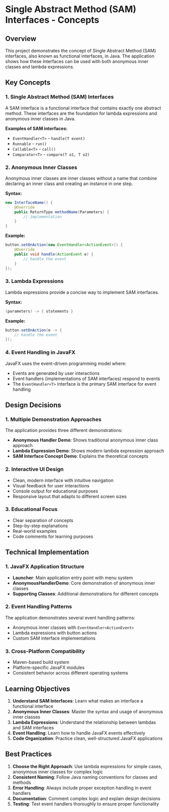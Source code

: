 # Single Abstract Method (SAM) Interfaces - Concepts

## Overview

This project demonstrates the concept of Single Abstract Method (SAM) interfaces, also known as functional interfaces, in Java. The application shows how these interfaces can be used with both anonymous inner classes and lambda expressions.

## Key Concepts

### 1. Single Abstract Method (SAM) Interfaces

A SAM interface is a functional interface that contains exactly one abstract method. These interfaces are the foundation for lambda expressions and anonymous inner classes in Java.

**Examples of SAM interfaces:**
- `EventHandler<T>` - `handle(T event)`
- `Runnable` - `run()`
- `Callable<T>` - `call()`
- `Comparator<T>` - `compare(T o1, T o2)`

### 2. Anonymous Inner Classes

Anonymous inner classes are inner classes without a name that combine declaring an inner class and creating an instance in one step.

**Syntax:**
```java
new InterfaceName() {
    @Override
    public ReturnType methodName(Parameters) {
        // implementation
    }
}
```

**Example:**
```java
button.setOnAction(new EventHandler<ActionEvent>() {
    @Override
    public void handle(ActionEvent e) {
        // handle the event
    }
});
```

### 3. Lambda Expressions

Lambda expressions provide a concise way to implement SAM interfaces.

**Syntax:**
```java
(parameters) -> { statements }
```

**Example:**
```java
button.setOnAction(e -> {
    // handle the event
});
```

### 4. Event Handling in JavaFX

JavaFX uses the event-driven programming model where:
- Events are generated by user interactions
- Event handlers (implementations of SAM interfaces) respond to events
- The `EventHandler<T>` interface is the primary SAM interface for event handling

## Design Decisions

### 1. Multiple Demonstration Approaches

The application provides three different demonstrations:
- **Anonymous Handler Demo**: Shows traditional anonymous inner class approach
- **Lambda Expression Demo**: Shows modern lambda expression approach
- **SAM Interface Concept Demo**: Explains the theoretical concepts

### 2. Interactive UI Design

- Clean, modern interface with intuitive navigation
- Visual feedback for user interactions
- Console output for educational purposes
- Responsive layout that adapts to different screen sizes

### 3. Educational Focus

- Clear separation of concepts
- Step-by-step explanations
- Real-world examples
- Code comments for learning purposes

## Technical Implementation

### 1. JavaFX Application Structure

- **Launcher**: Main application entry point with menu system
- **AnonymousHandlerDemo**: Core demonstration of anonymous inner classes
- **Supporting Classes**: Additional demonstrations for different concepts

### 2. Event Handling Patterns

The application demonstrates several event handling patterns:
- Anonymous inner classes with `EventHandler<ActionEvent>`
- Lambda expressions with button actions
- Custom SAM interface implementations

### 3. Cross-Platform Compatibility

- Maven-based build system
- Platform-specific JavaFX modules
- Consistent behavior across different operating systems

## Learning Objectives

1. **Understand SAM Interfaces**: Learn what makes an interface a functional interface
2. **Anonymous Inner Classes**: Master the syntax and usage of anonymous inner classes
3. **Lambda Expressions**: Understand the relationship between lambdas and SAM interfaces
4. **Event Handling**: Learn how to handle JavaFX events effectively
5. **Code Organization**: Practice clean, well-structured JavaFX applications

## Best Practices

1. **Choose the Right Approach**: Use lambda expressions for simple cases, anonymous inner classes for complex logic
2. **Consistent Naming**: Follow Java naming conventions for classes and methods
3. **Error Handling**: Always include proper exception handling in event handlers
4. **Documentation**: Comment complex logic and explain design decisions
5. **Testing**: Test event handlers thoroughly to ensure proper functionality 